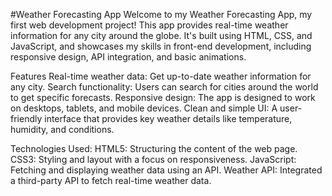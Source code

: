 #Weather Forecasting App
Welcome to my Weather Forecasting App, my first web development project! This app provides real-time weather information for any city around the globe. It's built using HTML, CSS, and JavaScript, and showcases my skills in front-end development, including responsive design, API integration, and basic animations.

Features
Real-time weather data: Get up-to-date weather information for any city.
Search functionality: Users can search for cities around the world to get specific forecasts.
Responsive design: The app is designed to work on desktops, tablets, and mobile devices.
Clean and simple UI: A user-friendly interface that provides key weather details like temperature, humidity, and conditions.

Technologies Used:
HTML5: Structuring the content of the web page.
CSS3: Styling and layout with a focus on responsiveness.
JavaScript: Fetching and displaying weather data using an API.
Weather API: Integrated a third-party API to fetch real-time weather data.
